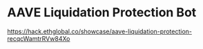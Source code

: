 # AAVE Liquidation Protection Bot

https://hack.ethglobal.co/showcase/aave-liquidation-protection-recqcWamtrRVw84Xo
